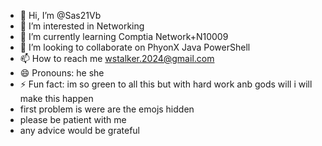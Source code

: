 - 👋 Hi, I’m @Sas21Vb
- 👀 I’m interested in Networking 
- 🌱 I’m currently learning Comptia Network+N10009
- 💞️ I’m looking to collaborate on PhyonX Java PowerShell 
- 📫 How to reach me wstalker.2024@gmail.com
- 😄 Pronouns: he she
- ⚡ Fun fact: im so green to all this but with hard work anb gods will i will make this happen
- first problem is were are the emojs hidden
- please be patient with me
- any advice would be grateful

